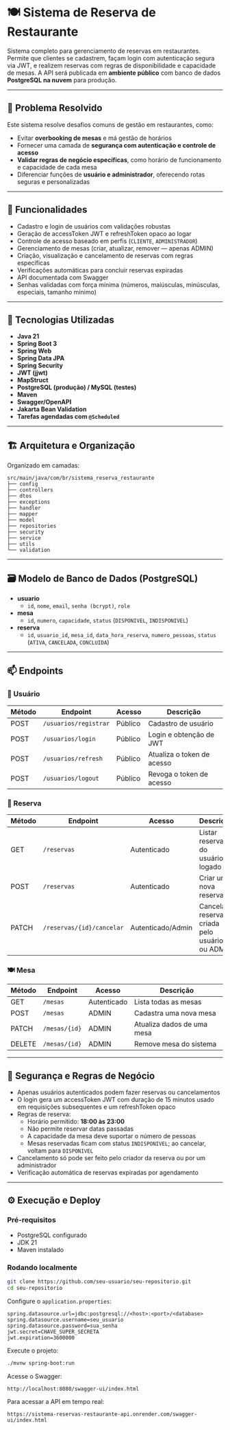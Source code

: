 # 🍽️ Sistema de Reserva de Restaurante

Sistema completo para gerenciamento de reservas em restaurantes. Permite que clientes se cadastrem, façam login com autenticação segura via JWT, e realizem reservas com regras de disponibilidade e capacidade de mesas. A API será publicada em **ambiente público** com banco de dados **PostgreSQL na nuvem** para produção.

---

## 🧩 Problema Resolvido

Este sistema resolve desafios comuns de gestão em restaurantes, como:

- Evitar **overbooking de mesas** e má gestão de horários
- Fornecer uma camada de **segurança com autenticação e controle de acesso**
- **Validar regras de negócio específicas**, como horário de funcionamento e capacidade de cada mesa
- Diferenciar funções de **usuário e administrador**, oferecendo rotas seguras e personalizadas

---

## 🚀 Funcionalidades

- Cadastro e login de usuários com validações robustas
- Geração de accessToken JWT e refreshToken opaco ao logar
- Controle de acesso baseado em perfis (`CLIENTE`, `ADMINISTRADOR`)
- Gerenciamento de mesas (criar, atualizar, remover — apenas ADMIN)
- Criação, visualização e cancelamento de reservas com regras específicas
- Verificações automáticas para concluir reservas expiradas
- API documentada com Swagger
- Senhas validadas com força mínima (números, maiúsculas, minúsculas, especiais, tamanho mínimo)

---

## 🧰 Tecnologias Utilizadas

- **Java 21**
- **Spring Boot 3**
- **Spring Web**
- **Spring Data JPA**
- **Spring Security**
- **JWT (jjwt)**
- **MapStruct**
- **PostgreSQL (produção) / MySQL (testes)**
- **Maven**
- **Swagger/OpenAPI**
- **Jakarta Bean Validation**
- **Tarefas agendadas com `@Scheduled`**

---

## 🏗️ Arquitetura e Organização

Organizado em camadas:

```
src/main/java/com/br/sistema_reserva_restaurante
├── config
├── controllers
├── dtos
├── exceptions
├── handler
├── mapper
├── model
├── repositories
├── security
├── service
├── utils
└── validation
```

---

## 🗃️ Modelo de Banco de Dados (PostgreSQL)

- **usuario**
  - `id`, `nome`, `email`, `senha (bcrypt)`, `role`
- **mesa**
  - `id`, `numero`, `capacidade`, `status` (`DISPONIVEL`, `INDISPONIVEL`)
- **reserva**
  - `id`, `usuario_id`, `mesa_id`, `data_hora_reserva`, `numero_pessoas`, `status` (`ATIVA`, `CANCELADA`, `CONCLUIDA`)

---

## 📫 Endpoints

### 👤 Usuário

| Método | Endpoint              | Acesso       | Descrição                   |
|--------|-----------------------|--------------|-----------------------------|
| POST   | `/usuarios/registrar` | Público      | Cadastro de usuário         |
| POST   | `/usuarios/login`     | Público      | Login e obtenção de JWT     |
| POST   | `/usuarios/refresh`   | Público      | Atualiza o token de acesso  |
| POST   | `/usuarios/logout`    | Público      | Revoga o token de acesso    |



### 📅 Reserva

| Método | Endpoint                   | Acesso            | Descrição                                     |
|--------|----------------------------|-------------------|-----------------------------------------------|
| GET    | `/reservas`                | Autenticado       | Listar reservas do usuário logado             |
| POST   | `/reservas`                | Autenticado       | Criar uma nova reserva                        |
| PATCH  | `/reservas/{id}/cancelar`  | Autenticado/Admin | Cancelar reserva criada pelo usuário ou ADMIN |

### 🍽️ Mesa

| Método | Endpoint         | Acesso      | Descrição                              |
|--------|------------------|-------------|----------------------------------------|
| GET    | `/mesas`         | Autenticado | Lista todas as mesas                   |
| POST   | `/mesas`         | ADMIN       | Cadastra uma nova mesa                 |
| PATCH  | `/mesas/{id}`    | ADMIN       | Atualiza dados de uma mesa             |
| DELETE | `/mesas/{id}`    | ADMIN       | Remove mesa do sistema                 |

---

## 🔐 Segurança e Regras de Negócio

- Apenas usuários autenticados podem fazer reservas ou cancelamentos
- O login gera um accessToken JWT com duração de 15 minutos usado em requisições subsequentes e um refreshToken opaco
- Regras de reserva:
  - Horário permitido: **18:00 às 23:00**
  - Não permite reservar datas passadas
  - A capacidade da mesa deve suportar o número de pessoas
  - Mesas reservadas ficam com status `INDISPONIVEL`; ao cancelar, voltam para `DISPONIVEL`
- Cancelamento só pode ser feito pelo criador da reserva ou por um administrador
- Verificação automática de reservas expiradas por agendamento

---

## ⚙️ Execução e Deploy

### Pré-requisitos

- PostgreSQL configurado
- JDK 21
- Maven instalado

### Rodando localmente

```bash
git clone https://github.com/seu-usuario/seu-repositorio.git
cd seu-repositorio
```

Configure o `application.properties`:

```properties
spring.datasource.url=jdbc:postgresql://<host>:<port>/<database>
spring.datasource.username=seu_usuario
spring.datasource.password=sua_senha
jwt.secret=CHAVE_SUPER_SECRETA
jwt.expiration=3600000
```

Execute o projeto:

```bash
./mvnw spring-boot:run
```

Acesse o Swagger:
```
http://localhost:8080/swagger-ui/index.html
```
Para acessar a API em tempo real:
```
https://sistema-reservas-restaurante-api.onrender.com/swagger-ui/index.html
```
